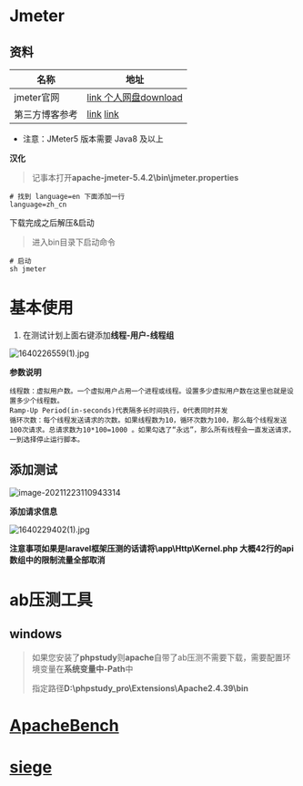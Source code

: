 #  Jmeter 

## 资料

| 名称           | 地址                                                         |
| -------------- | ------------------------------------------------------------ |
| jmeter官网     | [link ](https://jmeter.apache.org/download_jmeter.cgi)   [个人网盘download](https://yaoliuyang.lanzoul.com/izLGnxst39c) |
| 第三方博客参考 | [link](https://qimok.cn/620.html)  [link](https://blog.csdn.net/enre_enre/article/details/89213633) |

- 注意：JMeter5 版本需要 Java8 及以上

**汉化**

> 记事本打开**apache-jmeter-5.4.2\bin\jmeter.properties**

```shell
# 找到 language=en 下面添加一行 
language=zh_cn
```



下载完成之后解压&启动

> 进入bin目录下启动命令

```shell
# 启动
sh jmeter
```

#  基本使用

1. 在测试计划上面右键添加**线程-用户-线程组**

![1640226559(1).jpg](https://s2.loli.net/2021/12/23/OG2Ee18CMobfBgv.png)

**参数说明**

```shell
线程数：虚拟用户数。一个虚拟用户占用一个进程或线程。设置多少虚拟用户数在这里也就是设置多少个线程数。 
Ramp-Up Period(in-seconds)代表隔多长时间执行，0代表同时并发
循环次数：每个线程发送请求的次数。如果线程数为10，循环次数为100，那么每个线程发送100次请求。总请求数为10*100=1000 。如果勾选了“永远”，那么所有线程会一直发送请求，一到选择停止运行脚本。 
```



## 添加测试

![image-20211223110943314](C:\Users\Administrator\AppData\Roaming\Typora\typora-user-images\image-20211223110943314.png)

**添加请求信息**

![1640229402(1).jpg](https://s2.loli.net/2021/12/23/4v8AwxXY2aVJ1Cq.png)

**注意事项如果是laravel框架压测的话请将\app\Http\Kernel.php  大概42行的api 数组中的限制流量全部取消**

# **ab压测工具**

## windows

> 如果您安装了**phpstudy**则**apache**自带了ab压测不需要下载，需要配置环境变量在**系统变量中-Path**中
>
> 指定路径**D:\phpstudy_pro\Extensions\Apache2.4.39\bin**

# [ApacheBench](https://httpd.apache.org/docs/2.4/programs/ab.html)

# [siege](https://www.cnblogs.com/yaoliuyang/p/14502199.html)

